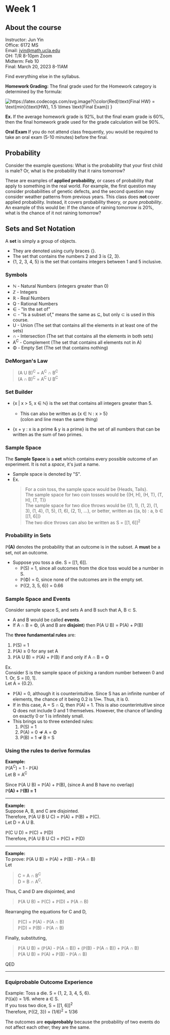 # Week 1

## About the course

Instructor:   Jun Yin <br>
              Office: 6172 MS <br>
              Email: jyin@math.ucla.edu <br>
              OH: T/R 8-10pm Zoom <br>
              Midterm: Feb 10 <br>
              Final: March 20, 2023 8-11AM <br>
              
Find everything else in the syllabus.

<strong>Homework Grading:</strong>  The final grade used for the Homework category is determined by the formula: <br>

<img src="https://latex.codecogs.com/svg.image?{\color{Red}\text{Final&space;HW}&space;=&space;\text{min}(\text{HW},&space;1.5&space;\times&space;\text{Final&space;Exam})&space;}" title="https://latex.codecogs.com/svg.image?{\color{Red}\text{Final HW} = \text{min}(\text{HW}, 1.5 \times \text{Final Exam}) }" />

<strong>Ex. </strong> If the average homework grade is 92%, but the final exam grade is 60%, then the final homework grade used for the grade calculation will be 90%. <br>

<strong>Oral Exam </strong> If you do not attend class frequently, you would be required to take an oral exam (5-10 minutes) before the final.

## Probability

Consider the example questions: What is the probability that your first child is male? Or, what is the probability that it rains tomorrow? <br>

These are examples of <strong> applied probability</strong>, or cases of probability that apply to something in the real world.  For example, the first question may consider probabilities of genetic defects, and the second question may consider weather patterns from previous years.  This class does <strong> not </strong> cover applied probability.  Instead, it covers probability theory, or <em>pure probability</em>.  An example of this would be: If the chance of raining tomorrow is 20%, what is the chance of it not raining tomorrow? <br>

## Sets and Set Notation

A <strong>set</strong> is simply a group of objects.  <br>
* They are denoted using curly braces {}. <br>
* The set that contains the numbers 2 and 3 is {2, 3}. <br>
* {1, 2, 3, 4, 5} is the set that contains integers between 1 and 5 inclusive. <br>

### Symbols
  * ℕ - Natural Numbers (integers greater than 0) <br>
  * ℤ - Integers <br>
  * ℝ - Real Numbers <br>
  * Q - Rational Numbers <br>
  * ∈ - "In the set of" <br>
  * ⊂ - "Is a subset of," means the same as ⊆, but only ⊂ is used in this course.<br>
  * U - Union (The set that contains all the elements in at least one of the sets)<br>
  * ∩ - Intersection (The set that contains all the elements in both sets)<br>
  * A<sup>C</sup> - Complement (The set that contains all elements not in A)<br>
  * Φ - Empty Set (The set that contains nothing)<br>

### DeMorgan's Law
  > (A U B)<sup>C</sup> = A<sup>C</sup> ∩ B<sup>C</sup><br>
  > (A ∩ B)<sup>C</sup> = A<sup>C</sup> U B<sup>C</sup><br>

### Set Builder
* {x | x > 5, x ∈ ℕ} is the set that contains all integers greater than 5. <br>
  * This can also be written as {x ∈ ℕ : x > 5} <br>  (colon and line mean the same thing)

* {x + y : x is a prime & y is a prime} is the set of all numbers that can be written as the sum of two primes. <br>

### Sample Space

The <strong>Sample Space</strong> is a <strong>set</strong> which contains every possible outcome of an experiment.  It is not a <em>space</em>, it's just a name.<br>
* Sample space is denoted by "S".<br>
* Ex.<br>
  > For a coin toss, the sample space would be {Heads, Tails}.<br>
  > The sample space for two coin tosses would be {(H, H), (H, T), (T, H), (T, T)}<br>
  > The sample space for two dice throws would be {(1, 1), (1, 2), (1, 3), (1, 4), (1, 5), (1, 6), (2, 1), ...}, or better, written as {(a, b) : a, b ∈ \[\[1, 6]]}<br>
  > The two dice throws can also be written as S = \[\[1, 6]]<sup>2</sup><br>

### Probability in Sets

<strong>ℙ(A)</strong> denotes the probability that an outcome is in the subset.  A <strong>must</strong> be a set, not an outcome.<br>

* Suppose you toss a die.  S = \[\[1, 6]].<br>
  * ℙ(S) = 1, since all outcomes from the dice toss would be a number in S.<br>
  * ℙ(Φ) = 0, since none of the outcomes are in the empty set.<br>
  * ℙ({2, 3, 5, 6}) = 0.66<br>
    
### Sample Space and Events
Consider sample space S, and sets A and B such that A, B ⊂ S.  <br>
* A and B would be called <strong>events</strong>.<br>
* If A ∩ B = Φ, (A and B are <strong>disjoint</strong>) then P(A U B) = P(A) + P(B)<br>

The <strong>three fundamental rules</strong> are:
1. ℙ(S) = 1
2. ℙ(A) ≥ 0 for any set A
3. ℙ(A U B) = ℙ(A) + ℙ(B) if and only if A ∩ B = Φ

Ex.<br>
Consider S is the sample space of picking a random number between 0 and 1.  Or, S = \[0, 1\].<br>
Let A = {0.2}.<br>
* ℙ(A) = 0, although it is counterintuitive.  Since S has an infinite number of elements, the chance of it being 0.2 is 1/∞.  Thus, it is 0.<br>
* If in this case, A = S ∩ Q, then ℙ(A) = 1.  This is also counterintuitive since Q does not include 0 and 1 themselves.  However, the chance of landing on exactly 0 or 1 is infinitely small.<br>
* This brings us to three extended rules:<br>
  1. P(S) = 1<br>
  2. P(A) = 0 ⇏ A = Φ<br>
  3. P(B) = 1 ⇏ B = S<br>

### Using the rules to derive formulas
<strong>Example:</strong> <br>
ℙ(A<sup>C</sup>) = 1 - ℙ(A)<br>
Let B = A<sup>C</sup><br>

Since ℙ(A U B) = ℙ(A) + ℙ(B), (since A and B have no overlap)<br>
<strong>ℙ(A) + ℙ(B) = 1</strong><br>

---

<strong>Example:</strong> <br>
Suppose A, B, and C are disjointed.<br>
Therefore, ℙ(A U B U C) = ℙ(A) + ℙ(B) + ℙ(C).<br>
Let D = A U B.<br>

ℙ(C U D) = ℙ(C) + ℙ(D)<br>
Therefore, ℙ(A U B U C) = ℙ(C) + ℙ(D)<br>

---

<strong>Example:</strong> <br>
To prove: ℙ(A U B) = ℙ(A) + ℙ(B) - ℙ(A ∩ B)<br>
Let <br>
> C = A ∩ B<sup>C</sup><br>
> D = B ∩ A<sup>C</sup>.  <br>
 
Thus, C and D are disjointed, and<br>

> ℙ(A U B) = ℙ(C) + ℙ(D) + ℙ(A ∩ B)<br>

Rearranging the equations for C and D,<br>
> ℙ(C) = ℙ(A) - ℙ(A ∩ B)<br>
> ℙ(D) = ℙ(B) - ℙ(A ∩ B)<br>

Finally, substituting, <br>
> ℙ(A U B) = (ℙ(A) - ℙ(A ∩ B)) + (ℙ(B) - ℙ(A ∩ B)) + ℙ(A ∩ B)<br>
> ℙ(A U B) = ℙ(A) + ℙ(B) - ℙ(A ∩ B)<br>

QED<br>

---

### Equiprobable Outcome Experience
Example: Toss a die.  S = {1, 2, 3, 4, 5, 6}.<br>
ℙ({a}) = 1/6. where a ∈ S.<br>
If you toss two dice, S = \[\[1, 6]]<sup>2</sup><br>
Therefore, ℙ({2, 3}) = (1/6)<sup>2</sup> = 1/36<br>

The outcomes are <strong>equiprobably</strong> because the probability of two events do not affect each other; they are the same.<br>
